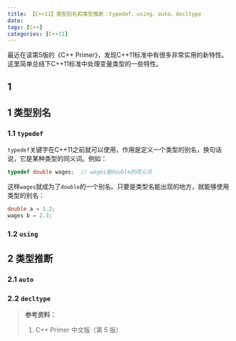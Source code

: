 ```yaml
---
title: 【C++11】类型别名和类型推断：typedef、using、auto、decltype
date: 
tags: [C++]
categories: [C++11]
---
```


最近在读第5版的《C++ Primer》，发现C++11标准中有很多非常实用的新特性。这里简单总结下C++11标准中处理变量类型的一些特性。

## 1 

## 1 类型别名

### 1.1 `typedef`

`typedef`关键字在C++11之前就可以使用，作用是定义一个类型的别名，换句话说，它是某种类型的同义词。例如：

```cpp
typedef double wages;  // wages是double的同义词
```

这样`wages`就成为了`double`的一个别名。只要是类型名能出现的地方，就能够使用类型的别名：

```cpp
double a = 1.2;
wages b = 2.3;
```



### 1.2 `using`

## 2 类型推断

### 2.1 `auto`

### 2.2 `decltype`

> **参考资料：**
>
> 1. C++ Primer 中文版（第 5 版）